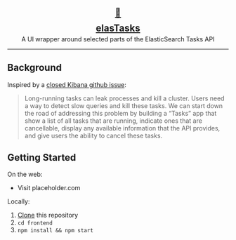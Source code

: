 <p align="center">
  <a href="tbd">
    <h2 align="center" style="margin-bottom: -20px">🔦</h2>
    <h2 align="center" style="margin-bottom: -10px">elasTasks</h2>
  </a>
  <p align="center">A UI wrapper around selected parts of the ElasticSearch Tasks API</p>
</p>

---

## Background
Inspired by a [closed Kibana github issue](https://github.com/elastic/kibana/issues/42621):

> Long-running tasks can leak processes and kill a cluster. Users need a way to detect slow queries and kill these tasks. We can start down the road of addressing this problem by building a “Tasks” app that show a list of all tasks that are running, indicate ones that are cancellable, display any available information that the API provides, and give users the ability to cancel these tasks.

## Getting Started
On the web:
  - Visit placeholder.com 

Locally:
  1. [Clone](https://docs.github.com/en/github/creating-cloning-and-archiving-repositories/cloning-a-repository-from-github) this repository
  2. `cd frontend`
  3. `npm install && npm start`